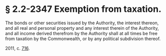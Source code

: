 # § 2.2-2347 Exemption from taxation.

<p>The bonds or other securities issued by the Authority, the interest thereon, and all real and personal property and any interest therein of the Authority, and all income derived therefrom by the Authority shall at all times be free from taxation by the Commonwealth, or by any political subdivision thereof.</p><p>2011, c. <a href='http://lis.virginia.gov/cgi-bin/legp604.exe?111+ful+CHAP0716'>716</a>.</p>